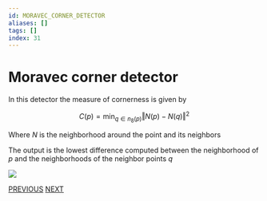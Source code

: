 ```yaml
---
id: MORAVEC_CORNER_DETECTOR
aliases: []
tags: []
index: 31
---
```


# Moravec corner detector

In this detector the measure of cornerness is given by

$$
C(p) = \min_{q \in n_8(p)}{\Vert N(p)-N(q)\Vert^2}
$$

Where $N$ is the neighborhood around the point and its neighbors

The output is the lowest difference computed between the neighborhood of $p$ and the neighborhoods of the neighbor points $q$

![](computer_vision/Pasted_image_20240310153802.png)

[PREVIOUS](pages/computer_vision/local_features/zero_crossing_edge_detection.md) [NEXT](pages/computer_vision/local_features/harris_corner_detector.md)
